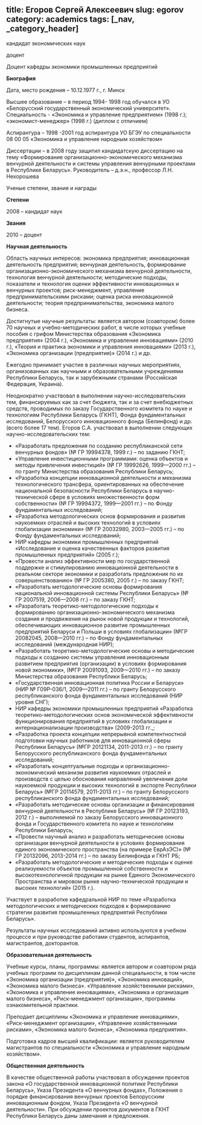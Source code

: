 title: Егоров Сергей Алексеевич
slug: egorov
category: academics
tags: [_nav, _category_header]
---

кандидат экономических наук

доцент

Доцент кафедры экономики промышленных предприятий

__Биография__

Дата, место рождения – 10.12.1977 г., г. Минск

Высшее образование – в период 1994- 1998 год обучался в УО «Белорусский государственный экономический университет». Специальность - «Экономика и управление предприятием» (1998 г.); «экономист-менеджер» (1998 г.) (диплом с отличием)

Аспирантура – 1998 -2001 год аспирантура УО БГЭУ по специальности 08 00 05 «Экономика и управление народным хозяйством»

Диссертации – в 2008 году защитил кандидатскую диссертацию на тему «Формирование организационно-экономического механизма венчурной деятельности и системы управления венчурными проектами в Республике Беларусь». Руководитель – д.э.н., профессор Л.Н. Нехорошева

Ученые степени, звания и награды

__Степени__

2008 – кандидат наук

__Звания__

2010 – доцент

__Научная деятельность__

Область научных интересов: экономика предприятия; инновационная деятельность предприятия; венчурная деятельность, формирование организационно-экономического механизма венчурной деятельности, технология венчурной деятельности; методические подходы, показатели и технология оценки эффективности инновационных и венчурных проектов; риск-менеджмент, управление предпринимательскими рисками; оценка риска инновационной деятельности; теория предпринимательства, экономика малого бизнеса.

Достигнутые научные результаты: является автором (соавтором) более 70 научных и учебно-методических работ, в числе которых учебные пособия с грифом Министерства образования «Экономика предприятия» (2004 г.), «Экономика и управление инновациями» (2010 г.), «Теория и практика экономики и управления инновациями» (2013 г.), «Экономика организации (предприятия)» (2014 г.) и др.

Ежегодно принимает участие в различных научных мероприятиях, организованных как научными и образовательными учреждениями Республики Беларусь, так и зарубежными странами (Российская Федерация, Украина).

Неоднократно участвовал в выполнении научно-исследовательских тем, финансируемых как за счет бюджета, так и за счет внебюджетных средств, проводимых по заказу Государственного комитета по науке и технологиям Республики Беларусь (ГКНТ), Фонда фундаментальных исследований, Белорусского инновационного фонда (Белинфонд) и др. (всего более 17 тем). Егоров С.А. участвовал в выполнении следующих научно-исследовательских тем:

- «Разработать предложения по созданию республиканской сети венчурных фондов» (№ ГР 19994378, 1999 г.) – по заданию ГКНТ;
- «Управление инвестиционными программами: оценка объектов и методы привлечения инвестиций» (№ ГР 19992626, 1999—2000 гг.) – по гранту Министерства образования Республики Беларусь;
- «Разработка концепции инновационной деятельности и механизма технологического трансфера, ориентированных на обеспечение национальной безопасности Республики Беларусь в научно-технической сфере в условиях множественности форм собственности» (№ ГР 19994372, 1999—2001 гг.) – по Фонду фундаментальных исследований;
- «Разработка методологических основ формирования и развития наукоемких отраслей и высоких технологий в условиях глобализации экономики» (№ ГР 20032980, 2003—2005 гг.) – по Фонду фундаментальных исследований;
- НИР кафедры экономики промышленных предприятий «Исследование и оценка качественных факторов развития промышленных предприятий» (2005 г.);
- «Провести анализ эффективности мер по государственной поддержке и стимулированию инновационной деятельности в реальном секторе экономики и разработать предложения по их совершенствованию» (№ ГР 2005380, 2005 г.) – по заказу ГКНТ;
- «Разработать методологические основы формирования национальной инновационной системы Республики Беларусь» (№ ГР 2007519, 2006—2008 гг.) – по заказу ГКНТ;
- «Разработать теоретико-методологические подходы к формированию организационно-экономического механизма создания и продвижения на рынок новой продукции и технологий, обеспечивающих инновационное развитие промышленных предприятий Беларуси и Польши в условиях глобализации» (№ГР 20082045, 2008—2010 гг.) – по Фонду фундаментальных исследований (международная НИР);
- «Разработать теоретико-методологические основы и методические подходы к созданию системы управления инновационным развитием предприятия (организации) в условиях формирования новой экономики», (№ГР 20091093, 2009—2010 гг.) – по заказу Министерства образования Республики Беларусь;
- «Государственная инновационная политика России и Беларуси» (НИР № Г09Р-036/1, 2009—2011 гг.) – по гранту Белорусского республиканского фонда фундаментальных исследований (НИР уровня СНГ);
- НИР кафедры экономики промышленных предприятий «Разработка теоретико-методологических основ экономической эффективности функционирования предприятий в условиях глобализации и интернационализации производства» (2009-2013 гг.,;
- «Разработка проекта концепции непрерывной компетентностной подготовки научных работников для инновационной сферы Республики Беларусь» (№ГР 20121134, 2011-2013 гг.) – по гранту Белорусского республиканского фонда фундаментальных исследований;
- «Разработать концептуальные подходы и организационно-экономический механизм развития наукоемких отраслей и производств с целью обоснования направлений увеличения доли наукоемкой продукции и высоких технологий в экспорте Республики Беларусь» (№ГР 20114579, 2011-2013 гг.) – по гранту Белорусского республиканского фонда фундаментальных исследований;
- «Разработать методические основы организации и финансирования венчурной деятельности в Республике Беларусь» (№ ГР 20123193, 2012 г.) – выполняемой по заказу Белорусского инновационного фонда и Государственного комитета по науке и технологиям Республики Беларусь;
-  «Провести научный анализ и разработать методические основы организации венчурной деятельности в условиях формирования единого экономического пространства (на примере ЕврАзЭС)» (№ ГР 20132096, 2013-2014 гг.) – по заказу Белинфонда и ГКНТ РБ;
- «Разработать методологические и методические подходы к оценке реализуемости объектов промышленной собственности и высокотехнологичной продукции на рынке Единого Экономического Пространства и мировом рынке научно-технической продукции и высоких технологий» (2015 г.).

Участвует в разработке кафедральной НИР по теме «Разработка методологических и методических подходов к формированию стратегии развития промышленных предприятий Республики Беларусь».

Результаты научных исследований активно используются в учебном процессе и при руководстве работами студентов, аспирантов, магистрантов, докторантов.

__Образовательная деятельность__

Учебные курсы, планы, программы: является автором и соавтором ряда учебных программ по дисциплинам данной специальности, в том числе «Экономика организации (предприятия)», «Экономика инноваций», «Экономика малого бизнеса». «Управление хозяйственными рисками», «Экономика и управление инновациями», «Экономика и организация малого бизнеса», «Риск-менеджмент организации», программы ознакомительной практики.

Преподает дисциплины «Экономика и управление инновациями», «Риск-менеджмент организации», «Управление хозяйственными рисками», «Экономика малого бизнеса», «Экономика предприятия».

Подготовка кадров высшей квалификации: является руководителем магистрантов по специальности «Экономика и управление народным хозяйством».

__Общественная деятельность__

В качестве общественной работы участвовал в обсуждении проектов закона «О государственной инновационной политике Республики Беларусь», Указа Президента «О венчурных фондах», Положения о порядке финансирования венчурных проектов Белорусским инновационным фондом, Указа Президента «О венчурной деятельности». При обсуждении проектов документов в ГКНТ Республики Беларусь даны замечания и предложения.
